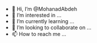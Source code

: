 - 👋 Hi, I’m @MohanadAbdeh
- 👀 I’m interested in ...
- 🌱 I’m currently learning ...
- 💞️ I’m looking to collaborate on ...
- 📫 How to reach me ...

<!---
MohanadAbdeh/MohanadAbdeh is a ✨ special ✨ repository because its `README.md` (this file) appears on your GitHub profile.
You can click the Preview link to take a look at your changes.
--->

